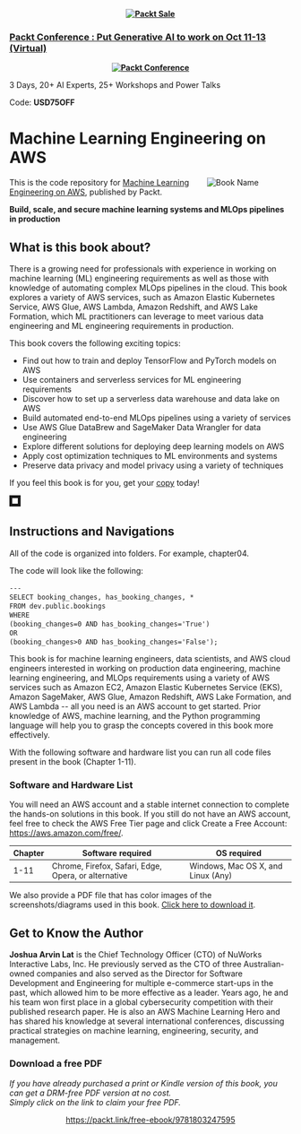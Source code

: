 
<b><p align='center'>[![Packt Sale](https://static.packt-cdn.com/assets/images/packt+events/Improve_UX.png)](https://packt.link/algotradingpython)</p></b> 


### [Packt Conference : Put Generative AI to work on Oct 11-13 (Virtual)](https://packt.link/JGIEY)

<b><p align='center'>[![Packt Conference](https://hub.packtpub.com/wp-content/uploads/2023/08/put-generative-ai-to-work-packt.png)](https://packt.link/JGIEY)</p></b> 
3 Days, 20+ AI Experts, 25+ Workshops and Power Talks 

Code: <b>USD75OFF</b>




# Machine Learning Engineering on AWS 

<a href="https://www.packtpub.com/product/machine-learning-engineering-on-aws/9781803247595"><img src="https://static.packt-cdn.com/products/9781803247595/cover/smaller" alt="Book Name" width="30%" align="right"></a>

This is the code repository for [Machine Learning Engineering on AWS](https://www.packtpub.com/product/machine-learning-engineering-on-aws/9781803247595), published by Packt.

**Build, scale, and secure machine learning systems and MLOps pipelines in production**

## What is this book about?
There is a growing need for professionals with experience in working on machine learning (ML) engineering requirements as well as those with knowledge of automating complex MLOps pipelines in the cloud. This book explores a variety of AWS services, such as Amazon Elastic Kubernetes Service, AWS Glue, AWS Lambda, Amazon Redshift, and AWS Lake Formation, which ML practitioners can leverage to meet various data engineering and ML engineering requirements in production.

This book covers the following exciting topics: 
* Find out how to train and deploy TensorFlow and PyTorch models on AWS
* Use containers and serverless services for ML engineering requirements
* Discover how to set up a serverless data warehouse and data lake on AWS
* Build automated end-to-end MLOps pipelines using a variety of services
* Use AWS Glue DataBrew and SageMaker Data Wrangler for data engineering
* Explore different solutions for deploying deep learning models on AWS
* Apply cost optimization techniques to ML environments and systems
* Preserve data privacy and model privacy using a variety of techniques

If you feel this book is for you, get your [copy](https://www.packtpub.com/product/machine-learning-engineering-on-aws/9781803247595) today!

<a href="https://www.packtpub.com/?utm_source=github&utm_medium=banner&utm_campaign=GitHubBanner"><img src="https://raw.githubusercontent.com/PacktPublishing/GitHub/master/GitHub.png" alt="https://www.packtpub.com/" border="5" /></a>

## Instructions and Navigations
All of the code is organized into folders. For example, chapter04.

The code will look like the following:

```
---
SELECT booking_changes, has_booking_changes, *
FROM dev.public.bookings
WHERE
(booking_changes=0 AND has_booking_changes='True')
OR
(booking_changes>0 AND has_booking_changes='False');
```

This book is for machine learning engineers, data scientists, and AWS cloud engineers interested in working on production data engineering, machine learning engineering, and MLOps requirements using a variety of AWS services such as Amazon EC2, Amazon Elastic Kubernetes Service (EKS), Amazon SageMaker, AWS Glue, Amazon Redshift, AWS Lake Formation, and AWS Lambda -- all you need is an AWS account to get started. Prior knowledge of AWS, machine learning, and the Python programming language will help you to grasp the concepts covered in this book more effectively.

With the following software and hardware list you can run all code files present in the book (Chapter 1-11).

### Software and Hardware List

You will need an AWS account and a stable internet connection to complete the hands-on solutions
in this book. If you still do not have an AWS account, feel free to check the AWS Free Tier page and
click Create a Free Account: https://aws.amazon.com/free/.

| Chapter   | Software required                                     | OS required                        |
| --------- | ------------------------------------------------------| -----------------------------------|
| 1-11      | Chrome, Firefox, Safari, Edge, Opera, or alternative  | Windows, Mac OS X, and Linux (Any) |

We also provide a PDF file that has color images of the screenshots/diagrams used in this book. [Click here to download it]( https://packt.link/jeBII).

## Get to Know the Author

**Joshua Arvin Lat** 
is the Chief Technology Officer (CTO) of NuWorks Interactive Labs, Inc. He previously served as the CTO of three Australian-owned companies and also served as the Director for Software Development and Engineering for multiple e-commerce start-ups in the past, which allowed him to be more effective as a leader. Years ago, he and his team won first place in a global cybersecurity competition with their published research paper. He is also an AWS Machine Learning Hero and has shared his knowledge at several international conferences, discussing practical strategies on machine learning, engineering, security, and management.

### Download a free PDF
 <i>If you have already purchased a print or Kindle version of this book, you can get a DRM-free PDF version at no cost.<br>Simply click on the link to claim your free PDF.</i>
<p align="center"> <a href="https://packt.link/free-ebook/9781803247595">https://packt.link/free-ebook/9781803247595 </a> </p>
